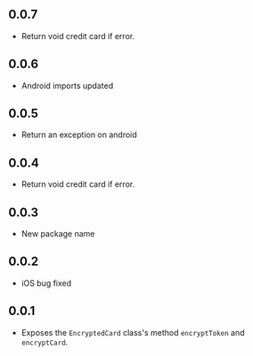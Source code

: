 ## 0.0.7

* Return void credit card if error. 

## 0.0.6

* Android imports updated

## 0.0.5

* Return an exception on android

## 0.0.4

* Return void credit card if error. 

## 0.0.3

* New package name

## 0.0.2

* iOS bug fixed 

## 0.0.1

* Exposes the `EncryptedCard` class's method `encryptToken` and `encryptCard`.
